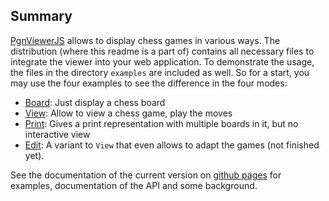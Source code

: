 ## Summary

[PgnViewerJS](https://github.com/mliebelt/PgnViewerJS) allows to display chess games in various ways. The distribution (where this readme is a part of) contains all necessary files to integrate the viewer into your web application. To demonstrate the usage, the files  in the directory `examples` are included as well. So for a start, you may use the four examples to see the difference in the four modes:

* [Board](examples/board.html): Just display a chess board
* [View](examples/view.html): Allow to view a chess game, play the moves
* [Print](examples/print.html): Gives a print representation with multiple boards in it, but no interactive view
* [Edit](examples/edit.html): A variant to `View` that even allows to adapt the games (not finished yet).

See the documentation of the current version on [github pages](http://mliebelt.github.io/PgnViewerJS/) for examples, documentation of the API and some background.
